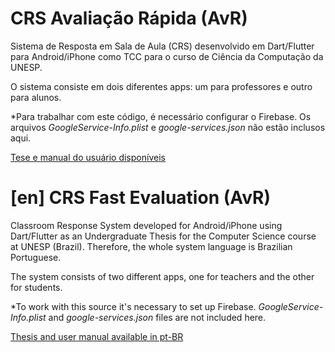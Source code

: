 # CRS Avaliação Rápida (AvR)
Sistema de Resposta em Sala de Aula (CRS) desenvolvido em Dart/Flutter para Android/iPhone como TCC para o curso de Ciência da Computação da UNESP.

O sistema consiste em dois diferentes apps: um para professores e outro para alunos. 

*Para trabalhar com este código, é necessário configurar o Firebase. Os arquivos _GoogleService-Info.plist_ e _google-services.json_ não estão inclusos aqui.

<a href="/thesis.pdf">Tese e manual do usuário disponíveis</a>


# [en] CRS Fast Evaluation (AvR)
Classroom Response System developed for Android/iPhone using Dart/Flutter as an Undergraduate Thesis for the Computer Science course at UNESP (Brazil). Therefore, the whole system language is Brazilian Portuguese.

The system consists of two different apps, one for teachers and the other for students.

*To work with this source it's necessary to set up Firebase. _GoogleService-Info.plist_ and _google-services.json_ files are not included here.

<a href="/thesis.pdf">Thesis and user manual available in pt-BR</a>
